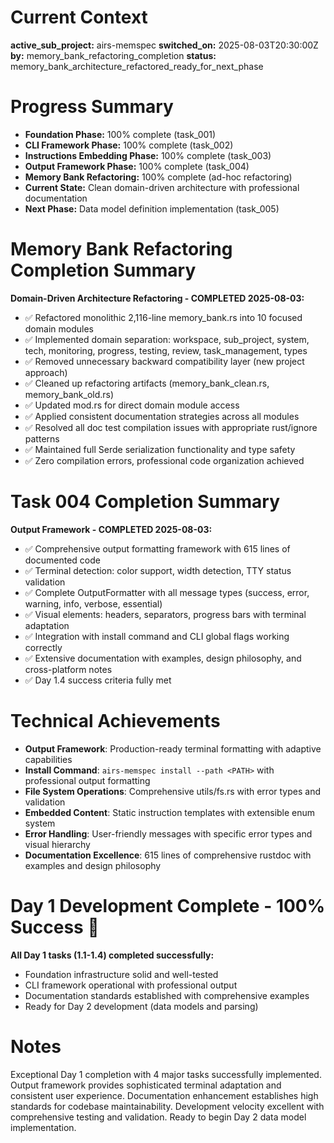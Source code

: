 # Current Context

**active_sub_project:** airs-memspec
**switched_on:** 2025-08-03T20:30:00Z
**by:** memory_bank_refactoring_completion
**status:** memory_bank_architecture_refactored_ready_for_next_phase

# Progress Summary
- **Foundation Phase:** 100% complete (task_001)
- **CLI Framework Phase:** 100% complete (task_002) 
- **Instructions Embedding Phase:** 100% complete (task_003)
- **Output Framework Phase:** 100% complete (task_004)
- **Memory Bank Refactoring:** 100% complete (ad-hoc refactoring)
- **Current State:** Clean domain-driven architecture with professional documentation
- **Next Phase:** Data model definition implementation (task_005)

# Memory Bank Refactoring Completion Summary
**Domain-Driven Architecture Refactoring - COMPLETED 2025-08-03:**
- ✅ Refactored monolithic 2,116-line memory_bank.rs into 10 focused domain modules
- ✅ Implemented domain separation: workspace, sub_project, system, tech, monitoring, progress, testing, review, task_management, types
- ✅ Removed unnecessary backward compatibility layer (new project approach)
- ✅ Cleaned up refactoring artifacts (memory_bank_clean.rs, memory_bank_old.rs)
- ✅ Updated mod.rs for direct domain module access
- ✅ Applied consistent documentation strategies across all modules
- ✅ Resolved all doc test compilation issues with appropriate rust/ignore patterns
- ✅ Maintained full Serde serialization functionality and type safety
- ✅ Zero compilation errors, professional code organization achieved

# Task 004 Completion Summary
**Output Framework - COMPLETED 2025-08-03:**
- ✅ Comprehensive output formatting framework with 615 lines of documented code
- ✅ Terminal detection: color support, width detection, TTY status validation
- ✅ Complete OutputFormatter with all message types (success, error, warning, info, verbose, essential)
- ✅ Visual elements: headers, separators, progress bars with terminal adaptation
- ✅ Integration with install command and CLI global flags working correctly
- ✅ Extensive documentation with examples, design philosophy, and cross-platform notes
- ✅ Day 1.4 success criteria fully met

# Technical Achievements
- **Output Framework**: Production-ready terminal formatting with adaptive capabilities
- **Install Command**: `airs-memspec install --path <PATH>` with professional output formatting
- **File System Operations**: Comprehensive utils/fs.rs with error types and validation
- **Embedded Content**: Static instruction templates with extensible enum system
- **Error Handling**: User-friendly messages with specific error types and visual hierarchy
- **Documentation Excellence**: 615 lines of comprehensive rustdoc with examples and design philosophy

# Day 1 Development Complete - 100% Success 🎉
**All Day 1 tasks (1.1-1.4) completed successfully:**
- Foundation infrastructure solid and well-tested
- CLI framework operational with professional output
- Documentation standards established with comprehensive examples
- Ready for Day 2 development (data models and parsing)

# Notes
Exceptional Day 1 completion with 4 major tasks successfully implemented. Output framework provides sophisticated terminal adaptation and consistent user experience. Documentation enhancement establishes high standards for codebase maintainability. Development velocity excellent with comprehensive testing and validation. Ready to begin Day 2 data model implementation.

